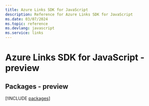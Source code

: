 ```yaml
---
title: Azure Links SDK for JavaScript
description: Reference for Azure Links SDK for JavaScript
ms.date: 03/07/2024
ms.topic: reference
ms.devlang: javascript
ms.service: links
---
```

# Azure Links SDK for JavaScript - preview
## Packages - preview
[!INCLUDE [packages](links-index.md)]